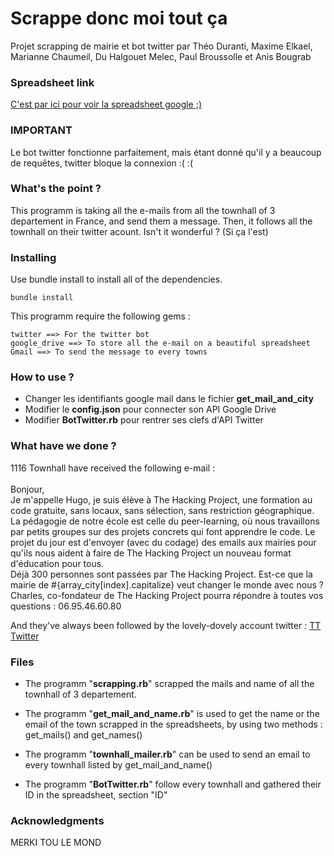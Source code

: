 # Scrappe donc moi tout ça

Projet scrapping de mairie et bot twitter par Théo Duranti, Maxime Elkael, Marianne Chaumeil, Du Halgouet Melec, Paul Broussolle et Anis Bougrab

### Spreadsheet link
<a href="https://docs.google.com/spreadsheets/d/1N7--OE8i6xGaAO2AA8cxe9Ry1xm2GSdGULdlyJL7-iE/edit?usp=sharing"> C'est par ici pour voir la spreadsheet google ;) </a>

### IMPORTANT

Le bot twitter fonctionne parfaitement, mais étant donné qu'il y a beaucoup de requêtes, twitter bloque la connexion :( :(

### What's the point ?

This programm is taking all the e-mails from all the townhall of 3 departement in France, and send them a message. Then, it follows all the townhall on their twitter acount. Isn't it wonderful ? (Si ça l'est)

### Installing

Use bundle install to install all of the dependencies.
```
bundle install

```
This programm require the following gems :
```
twitter ==> For the twitter bot
google_drive ==> To store all the e-mail on a beautiful spreadsheet
Gmail ==> To send the message to every towns
```
### How to use ? ###
- Changer les identifiants google mail dans le fichier <b>get_mail_and_city</b>
- Modifier le <b>config.json</b> pour connecter son API Google Drive
- Modifier <b>BotTwitter.rb</b>  pour rentrer ses clefs d'API Twitter
### What have we done ?

1116 Townhall have received the following e-mail : <br>
<br>
Bonjour, <br>
Je m'appelle Hugo, je suis élève à The Hacking Project, une formation au code gratuite, sans locaux, sans sélection, sans restriction géographique. La pédagogie de notre école est celle du peer-learning, où nous travaillons par petits groupes sur des projets concrets qui font apprendre le code. Le projet du jour est d'envoyer (avec du codage) des emails aux mairies pour qu'ils nous aident à faire de The Hacking Project un nouveau format d'éducation pour tous.<br>
Déjà 300 personnes sont passées par The Hacking Project. Est-ce que la mairie de #{array_city[index].capitalize} veut changer le monde avec nous ?<br>
Charles, co-fondateur de The Hacking Project pourra répondre à toutes vos questions : 06.95.46.60.80 <br>

And they've always been followed by the lovely-dovely account twitter : <a href="https://twitter.com/Tt_thp">TT Twitter</a> <br>

### Files
- The programm "<b>scrapping.rb</b>" scrapped the mails and name of all the townhall of 3 departement.

- The programm "<b>get_mail_and_name.rb</b>" is used to get the name or the email of the town scrapped in the spreadsheets, by using two methods : get_mails() and get_names()

- The programm "<b>townhall_mailer.rb</b>" can be used to send an email to every townhall listed by get_mail_and_name()

- The programm "<b>BotTwitter.rb</b>" follow every townhall and gathered their ID in the spreadsheet, section "ID"

### Acknowledgments

MERKI TOU LE MOND
